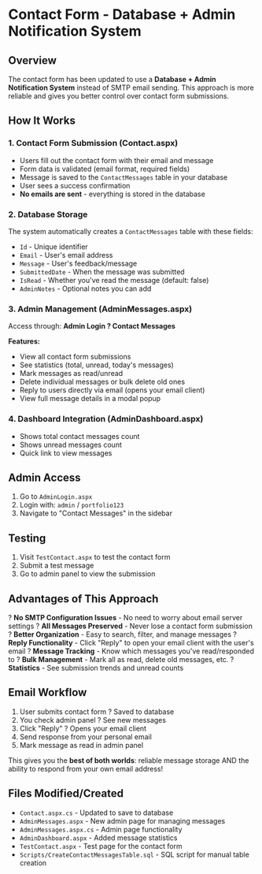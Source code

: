 # Contact Form - Database + Admin Notification System

## Overview
The contact form has been updated to use a **Database + Admin Notification System** instead of SMTP email sending. This approach is more reliable and gives you better control over contact form submissions.

## How It Works

### 1. **Contact Form Submission** (Contact.aspx)
- Users fill out the contact form with their email and message
- Form data is validated (email format, required fields)
- Message is saved to the `ContactMessages` table in your database
- User sees a success confirmation
- **No emails are sent** - everything is stored in the database

### 2. **Database Storage**
The system automatically creates a `ContactMessages` table with these fields:
- `Id` - Unique identifier
- `Email` - User's email address  
- `Message` - User's feedback/message
- `SubmittedDate` - When the message was submitted
- `IsRead` - Whether you've read the message (default: false)
- `AdminNotes` - Optional notes you can add

### 3. **Admin Management** (AdminMessages.aspx)
Access through: **Admin Login ? Contact Messages**

**Features:**
- View all contact form submissions
- See statistics (total, unread, today's messages)
- Mark messages as read/unread
- Delete individual messages or bulk delete old ones
- Reply to users directly via email (opens your email client)
- View full message details in a modal popup

### 4. **Dashboard Integration** (AdminDashboard.aspx)
- Shows total contact messages count
- Shows unread messages count
- Quick link to view messages

## Admin Access
1. Go to `AdminLogin.aspx`
2. Login with: `admin` / `portfolio123`
3. Navigate to "Contact Messages" in the sidebar

## Testing
1. Visit `TestContact.aspx` to test the contact form
2. Submit a test message
3. Go to admin panel to view the submission

## Advantages of This Approach

? **No SMTP Configuration Issues** - No need to worry about email server settings
? **All Messages Preserved** - Never lose a contact form submission
? **Better Organization** - Easy to search, filter, and manage messages
? **Reply Functionality** - Click "Reply" to open your email client with the user's email
? **Message Tracking** - Know which messages you've read/responded to
? **Bulk Management** - Mark all as read, delete old messages, etc.
? **Statistics** - See submission trends and unread counts

## Email Workflow
1. User submits contact form ? Saved to database
2. You check admin panel ? See new messages
3. Click "Reply" ? Opens your email client
4. Send response from your personal email
5. Mark message as read in admin panel

This gives you the **best of both worlds**: reliable message storage AND the ability to respond from your own email address!

## Files Modified/Created
- `Contact.aspx.cs` - Updated to save to database
- `AdminMessages.aspx` - New admin page for managing messages
- `AdminMessages.aspx.cs` - Admin page functionality
- `AdminDashboard.aspx` - Added message statistics
- `TestContact.aspx` - Test page for the contact form
- `Scripts/CreateContactMessagesTable.sql` - SQL script for manual table creation